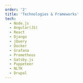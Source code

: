 ```yaml
---
order: '2'
title: 'Technologies & Frameworks'
tech:
  - Node.js
  - Angular(JS)
  - React
  - Django
  - jQuery
  - Docker
  - Grafana
  - Prometheus
  - Gatsby.js
  - Puppeteer
  - NLTK
  - Drupal
---
```

